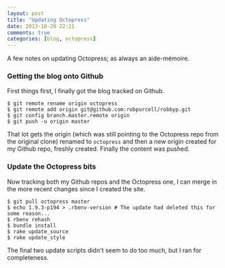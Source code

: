 ```yaml
---
layout: post
title: "Updating Octopress"
date: 2013-10-20 22:21
comments: true
categories: [blog, octopress]
---
```

A few notes on updating Octopress; as always an aide-mémoire.

### Getting the blog onto Github
First things first, I finally got the blog tracked on Github.

    $ git remote rename origin octopress
    $ git remote add origin git@github.com:robpurcell/robbyp.git
    $ git config branch.master.remote origin
    $ git push -u origin master

That lot gets the origin (which was still pointing to the Octopress repo from the original clone) renamed to `octopress` and then a new origin created for my Github repo, freshly created.  Finally the content was pushed.

<!-- more -->
### Update the Octopress bits
Now tracking both my Github repos and the Octopress one, I can merge in the more recent changes since I created the site.

    $ git pull octopress master
    $ echo 1.9.3-p194 > .rbenv-version # The update had deleted this for some reason...
    $ rbenv rehash
    $ bundle install
    $ rake update_source
    $ rake update_style

The final two update scripts didn't seem to do too much, but I ran for completeness.
    